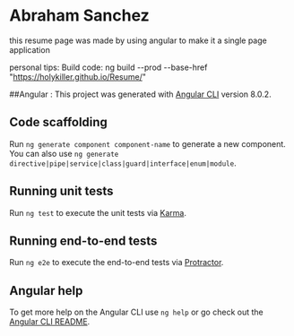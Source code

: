 
 # Abraham Sanchez
this  resume page was made by using angular to make it a single page application 

 personal tips:
 Build code: 
 ng build --prod --base-href "https://holykiller.github.io/Resume/"


##Angular :
This project was generated with [Angular CLI](https://github.com/angular/angular-cli) version 8.0.2.

## Code scaffolding

Run `ng generate component component-name` to generate a new component. You can also use `ng generate directive|pipe|service|class|guard|interface|enum|module`.

## Running unit tests

Run `ng test` to execute the unit tests via [Karma](https://karma-runner.github.io).

## Running end-to-end tests

Run `ng e2e` to execute the end-to-end tests via [Protractor](http://www.protractortest.org/).

## Angular help

To get more help on the Angular CLI use `ng help` or go check out the [Angular CLI README](https://github.com/angular/angular-cli/blob/master/README.md).
